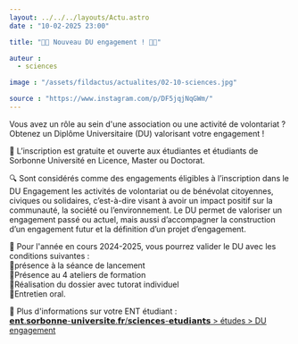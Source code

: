 ```yaml
---
layout: ../../../layouts/Actu.astro
date : "10-02-2025 23:00"

title: "👨‍🎓 Nouveau DU engagement ! 👩‍🎓"

auteur :
  - sciences

image : "/assets/fildactus/actualites/02-10-sciences.jpg"

source : "https://www.instagram.com/p/DF5jqjNqGWm/"
---
```


Vous avez un rôle au sein d'une association ou une activité de volontariat ? Obtenez un Diplôme Universitaire (DU) valorisant votre engagement !

👥 L’inscription est gratuite et ouverte aux étudiantes et étudiants de Sorbonne Université en Licence, Master ou Doctorat.

🔍 Sont considérés comme des engagements éligibles à l’inscription dans le DU Engagement les activités de volontariat ou de bénévolat citoyennes, civiques ou solidaires, c’est-à-dire visant à avoir un impact positif sur la communauté, la société ou l’environnement. Le DU permet de valoriser un engagement passé ou actuel, mais aussi d’accompagner la construction d’un engagement futur et la définition d’un projet d’engagement.

📘 Pour l'année en cours 2024-2025, vous pourrez valider le DU avec les conditions suivantes :  
🔹présence à la séance de lancement  
🔹Présence au 4 ateliers de formation  
🔹Réalisation du dossier avec tutorat individuel  
🔹Entretien oral.

💬 Plus d'informations sur votre ENT étudiant :  
[𝗲𝗻𝘁.𝘀𝗼𝗿𝗯𝗼𝗻𝗻𝗲-𝘂𝗻𝗶𝘃𝗲𝗿𝘀𝗶𝘁𝗲.𝗳𝗿/𝘀𝗰𝗶𝗲𝗻𝗰𝗲𝘀-𝗲𝘁𝘂𝗱𝗶𝗮𝗻𝘁𝘀 > études > DU engagement](https://ent.sorbonne-universite.fr/sciences-etudiants/fr/mes-etudes/du-engagement.html)